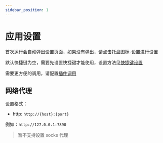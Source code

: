 ```yaml
---
sidebar_position: 1
---
```


# 应用设置

首次运行会自动弹出设置页面，如果没有弹出，请点击托盘图标-设置进行设置

默认快捷键为空，需要先设置快捷键才能使用，设置方法见[快捷键设置](/docs/tutorial/config/shortcut_config)

需要更方便的调用，请配置[插件调用](/docs/tutorial/config/plugin_config)

## 网络代理

设置格式：

- http: `http://{host}:{port}`

例如：`http://127.0.0.1:7890`

> 暂不支持设置 socks 代理
